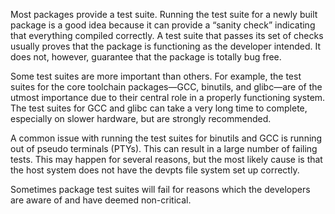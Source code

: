 Most packages provide a test suite. Running the test suite for a newly built package is a good idea because it can provide a “sanity check” indicating that everything compiled correctly. A test suite that passes its set of checks usually proves that the package is functioning as the developer intended. It does not, however, guarantee that the package is totally bug free. 

Some test suites are more important than others. For example, the test suites for the core toolchain packages—GCC, binutils, and glibc—are of the utmost importance due to their central role in a properly functioning system. The test suites for GCC and glibc can take a very long time to complete, especially on slower hardware, but are strongly recommended. 

A common issue with running the test suites for binutils and GCC is running out of pseudo terminals (PTYs). This can result in a large number of failing tests. This may happen for several reasons, but the most likely cause is that the host system does not have the devpts file system set up correctly.

Sometimes package test suites will fail for reasons which the developers are aware of and have deemed non-critical.